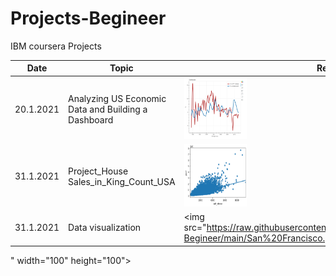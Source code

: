 # Projects-Begineer
IBM coursera Projects



| Date       | Topic                                                | Result                      
|------------| ----------------------                               |--------------------------
| 20.1.2021  | Analyzing US Economic Data and Building a Dashboard  | <img src="https://github.com/engalejandrovargas/Projects-Begineer/blob/main/Analyzing%20US%20Economic%20Data%20and%20Building%20a%20Dashboard.png" width="100">
| 31.1.2021  | Project_House Sales_in_King_Count_USA  | <img src="https://raw.githubusercontent.com/engalejandrovargas/Projects-Begineer/main/Project_House%20Sales_in_King_Count_USA.png" width="100" height="100">
| 31.1.2021  | Data visualization  | <img src="https://raw.githubusercontent.com/engalejandrovargas/Projects-Begineer/main/San%20Francisco.png
" width="100" height="100">



